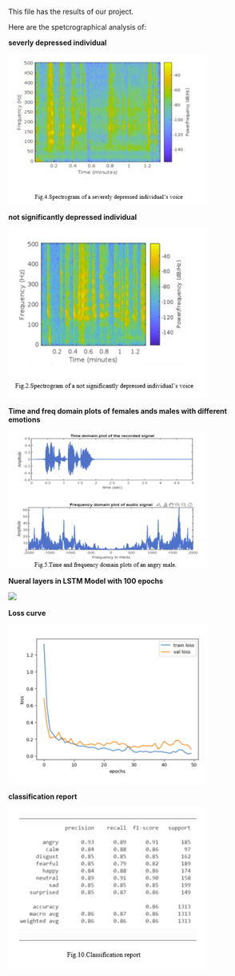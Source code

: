 This file has the results of our project.

Here are the spetcrographical analysis of:

**severly depressed individual**

<img src="Media/spectminor.png" width=400>

**not significantly depressed individual**

<img src="Media/spectmajor.png" width=400> 

**Time and freq domain plots of females ands males with different emotions**

<img src="Media/tfplots.png" width=400> 

**Nueral layers in LSTM Model with 100 epochs**

<img src="Media/lastmlayers.png" width=400>


**Loss curve**

<img src="Media/losscurve.png" width=400>

**classification report**

<img src="Media/report.png" width=400>







